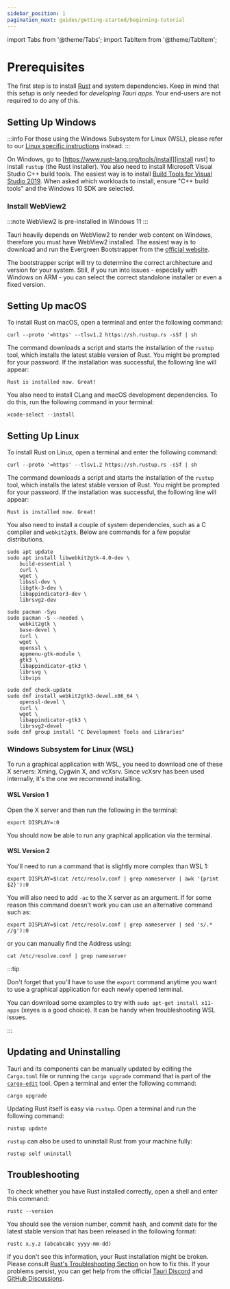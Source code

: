 ```yaml
---
sidebar_position: 1
pagination_next: guides/getting-started/beginning-tutorial
---
```


import Tabs from '@theme/Tabs';
import TabItem from '@theme/TabItem';

# Prerequisites

The first step is to install [Rust] and system dependencies. Keep in mind that this setup is only needed for _developing Tauri apps_. Your end-users are not required to do any of this.

## Setting Up Windows

:::info
For those using the Windows Subsystem for Linux (WSL), please refer to our [Linux specific instructions](#setting-up-linux) instead.
:::

On Windows, go to [https://www.rust-lang.org/tools/install][install rust] to install `rustup` (the Rust installer). You also need to install Microsoft Visual Studio C++ build tools. The easiest way is to install [Build Tools for Visual Studio 2019]. When asked which workloads to install, ensure "C++ build tools" and the Windows 10 SDK are selected.

### Install WebView2

:::note
WebView2 is pre-installed in Windows 11
:::

Tauri heavily depends on WebView2 to render web content on Windows, therefore you must have WebView2 installed. The easiest way is to download and run the Evergreen Bootstrapper from the [official website][download webview2].

The bootstrapper script will try to determine the correct architecture and version for your system. Still, if you run into issues - especially with Windows on ARM - you can select the correct standalone installer or even a fixed version.

## Setting Up macOS

To install Rust on macOS, open a terminal and enter the following
command:

```console
curl --proto '=https' --tlsv1.2 https://sh.rustup.rs -sSf | sh
```

The command downloads a script and starts the installation of the `rustup` tool, which installs the latest stable version of Rust. You might be prompted for your password. If the installation was
successful, the following line will appear:

```text
Rust is installed now. Great!
```

You also need to install CLang and macOS development dependencies. To do this, run the following command in your terminal:

```console
xcode-select --install
```

## Setting Up Linux

To install Rust on Linux, open a terminal and enter the following command:

```console
curl --proto '=https' --tlsv1.2 https://sh.rustup.rs -sSf | sh
```

The command downloads a script and starts the installation of the `rustup` tool, which installs the latest stable version of Rust. You might be prompted for your password. If the installation was successful, the following line will appear:

```text
Rust is installed now. Great!
```

You also need to install a couple of system dependencies, such as a C compiler and `webkit2gtk`. Below are commands for a few popular distributions.

<Tabs>
  <TabItem value="debian" label="Debian" default>

```console
sudo apt update
sudo apt install libwebkit2gtk-4.0-dev \
    build-essential \
    curl \
    wget \
    libssl-dev \
    libgtk-3-dev \
    libappindicator3-dev \
    librsvg2-dev
```

  </TabItem>
  <TabItem value="arch" label="Arch">

```console
sudo pacman -Syu
sudo pacman -S --needed \
    webkit2gtk \
    base-devel \
    curl \
    wget \
    openssl \
    appmenu-gtk-module \
    gtk3 \
    libappindicator-gtk3 \
    librsvg \
    libvips
```

  </TabItem>
  <TabItem value="fedora" label="Fedora">

```console
sudo dnf check-update
sudo dnf install webkit2gtk3-devel.x86_64 \
    openssl-devel \
    curl \
    wget \
    libappindicator-gtk3 \
    librsvg2-devel
sudo dnf group install "C Development Tools and Libraries"
```

  </TabItem>
</Tabs>

### Windows Subsystem for Linux (WSL)

To run a graphical application with WSL, you need to download one of these X servers: Xming, Cygwin X, and vcXsrv. Since vcXsrv has been used internally, it's the one we recommend installing.

#### WSL Version 1​

Open the X server and then run the following in the terminal:

```console
export DISPLAY=:0
```

You should now be able to run any graphical application via the terminal.

#### WSL Version 2

You'll need to run a command that is slightly more complex than WSL 1:

```console
export DISPLAY=$(cat /etc/resolv.conf | grep nameserver | awk '{print $2}'):0
```

You will also need to add `-ac` to the X server as an argument. If for some reason this command doesn't work you can use an alternative command such as:

```console
export DISPLAY=$(cat /etc/resolv.conf | grep nameserver | sed 's/.* //g'):0
```

or you can manually find the Address using:

```console
cat /etc/resolve.conf | grep nameserver
```

:::tip

Don't forget that you'll have to use the `export` command anytime you want to use a graphical application for each newly opened terminal.

You can download some examples to try with `sudo apt-get install x11-apps` (xeyes is a good choice). It can be handy when troubleshooting WSL issues.

:::

## Updating and Uninstalling

Tauri and its components can be manually updated by editing the `Cargo.toml` file or running the `cargo upgrade` command that is part of the [`cargo-edit`] tool. Open a terminal and enter the following command:

```console
cargo upgrade
```

Updating Rust itself is easy via `rustup`. Open a terminal and run the following command:

```console
rustup update
```

`rustup` can also be used to uninstall Rust from your machine fully:

```console
rustup self uninstall
```

<!-- TODO: Unistall Webview2 -->

## Troubleshooting

To check whether you have Rust installed correctly, open a shell and enter this command:

```console
rustc --version
```

You should see the version number, commit hash, and commit date for the latest stable version that has been released in the following format:

```text
rustc x.y.z (abcabcabc yyyy-mm-dd)
```

If you don't see this information, your Rust installation might be broken. Please consult [Rust's Troubleshooting Section] on how to fix this. If your problems persist, you can get help from the official [Tauri Discord] and [GitHub Discussions].

[rust]: https://www.rust-lang.org
[install rust]: https://www.rust-lang.org/tools/install
[build tools for visual studio 2019]: https://visualstudio.microsoft.com/visual-cpp-build-tools/
[`cargo-edit`]: https://github.com/killercup/cargo-edit
[rust's troubleshooting section]: https://doc.rust-lang.org/book/ch01-01-installation.html#troubleshooting
[tauri discord]: https://discord.com/invite/tauri-apps
[github discussions]: https://github.com/tauri-apps/tauri/discussions
[download webview2]: https://developer.microsoft.com/en-us/microsoft-edge/webview2/#download-section
